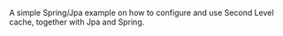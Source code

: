 A simple Spring/Jpa example on how to configure and use Second Level cache, together with Jpa and Spring.
